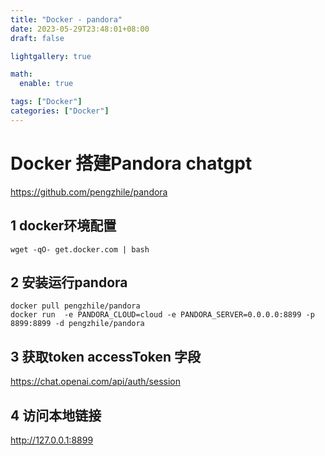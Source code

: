 ```yaml
---
title: "Docker - pandora"
date: 2023-05-29T23:48:01+08:00
draft: false

lightgallery: true

math:
  enable: true

tags: ["Docker"]
categories: ["Docker"]
---
```


# Docker 搭建Pandora chatgpt
<https://github.com/pengzhile/pandora>

## 1 docker环境配置

```
wget -qO- get.docker.com | bash
```

## 2 安装运行pandora
```
docker pull pengzhile/pandora
docker run  -e PANDORA_CLOUD=cloud -e PANDORA_SERVER=0.0.0.0:8899 -p 8899:8899 -d pengzhile/pandora
```

## 3 获取token accessToken 字段
<https://chat.openai.com/api/auth/session>

## 4 访问本地链接
<http://127.0.0.1:8899>
